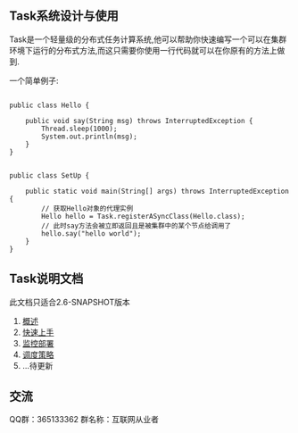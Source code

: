 Task系统设计与使用
----------------

Task是一个轻量级的分布式任务计算系统,他可以帮助你快速编写一个可以在集群环境下运行的分布式方法,而这只需要你使用一行代码就可以在你原有的方法上做到.

一个简单例子:

````

public class Hello {

    public void say(String msg) throws InterruptedException {
        Thread.sleep(1000);
        System.out.println(msg);
    }
}


public class SetUp {

    public static void main(String[] args) throws InterruptedException {
        // 获取Hello对象的代理实例
        Hello hello = Task.registerASyncClass(Hello.class);
        // 此时say方法会被立即返回且是被集群中的某个节点给调用了
        hello.say("hello world");
    }
}

````

## Task说明文档

此文档只适合2.6-SNAPSHOT版本

1. [概述](./doc/page/overview.md)
2. [快速上手](./doc/page/quickstart.md)
2. [监控部署](./doc/page/taskmonitor.md)
2. [调度策略](./doc/page/dispatch.md)
3. ...待更新


## 交流

QQ群：365133362 群名称：互联网从业者